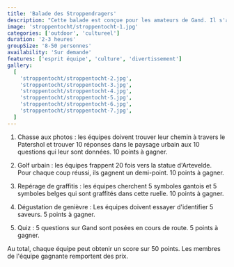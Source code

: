 ```yaml
---
title: 'Balade des Stroppendragers'
description: "Cette balade est conçue pour les amateurs de Gand. Il s'agit d'un parcours à travers le centre-ville de Gand avec des missions et des activités."
image: 'stroppentocht/stroppentocht-1.jpg'
categories: ['outdoor', 'cultureel']
duration: '2-3 heures'
groupSize: '8-50 personnes'
availability: 'Sur demande'
features: ['esprit équipe', 'culture', 'divertissement']
gallery:
  [
    'stroppentocht/stroppentocht-2.jpg',
    'stroppentocht/stroppentocht-3.jpg',
    'stroppentocht/stroppentocht-4.jpg',
    'stroppentocht/stroppentocht-5.jpg',
    'stroppentocht/stroppentocht-6.jpg',
    'stroppentocht/stroppentocht-7.jpg',
  ]
---
```


1. Chasse aux photos : les équipes doivent trouver leur chemin à travers le Patershol et trouver 10 réponses dans le paysage urbain aux 10 questions qui leur sont données. 10 points à gagner.

2. Golf urbain : les équipes frappent 20 fois vers la statue d'Artevelde. Pour chaque coup réussi, ils gagnent un demi-point. 10 points à gagner.

3. Repérage de graffitis : les équipes cherchent 5 symboles gantois et 5 symboles belges qui sont graffités dans cette ruelle. 10 points à gagner.

4. Dégustation de genièvre : Les équipes doivent essayer d'identifier 5 saveurs. 5 points à gagner.

5. Quiz : 5 questions sur Gand sont posées en cours de route. 5 points à gagner.

Au total, chaque équipe peut obtenir un score sur 50 points. Les membres de l'équipe gagnante remportent des prix.
